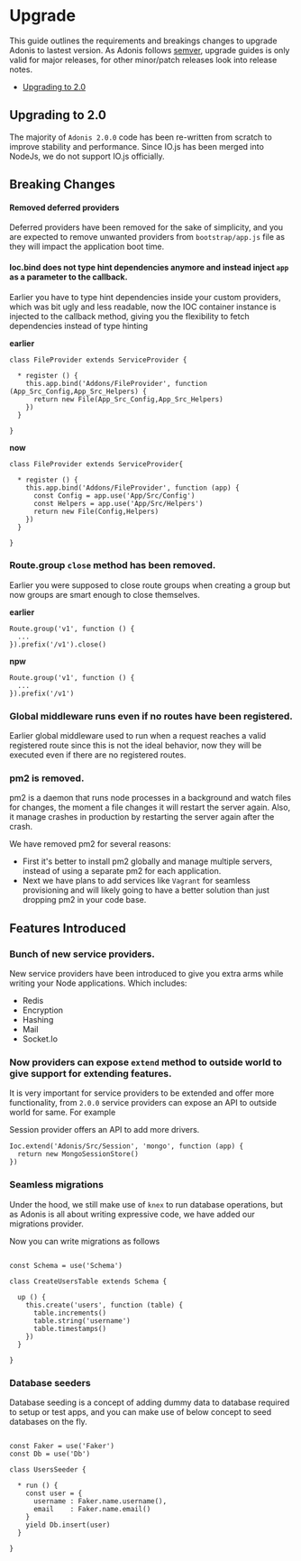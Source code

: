 # Upgrade

This guide outlines the requirements and breakings changes to upgrade Adonis to lastest version. As Adonis follows [semver](http://semver.org/), upgrade guides is only valid for major releases, for other minor/patch releases look into release notes.

- [Upgrading to 2.0](upgrading-to-2.0)

## Upgrading to 2.0

The majority of `Adonis 2.0.0` code has been re-written from scratch to improve stability and performance. Since IO.js has been merged into NodeJs, we do not support IO.js officially.

## Breaking Changes

#### Removed deferred providers

Deferred providers have been removed for the sake of simplicity, and you are expected to remove unwanted providers from `bootstrap/app.js` file as they will impact the application boot time.

#### Ioc.bind does not type hint dependencies anymore and instead inject `app` as a parameter to the callback.

Earlier you have to type hint dependencies inside your custom providers, which was bit ugly and less readable, now the IOC container instance is injected to the callback method, giving you the flexibility to fetch dependencies instead of type hinting

**earlier**

```javascript,line-numbers
class FileProvider extends ServiceProvider {

  * register () {
    this.app.bind('Addons/FileProvider', function (App_Src_Config,App_Src_Helpers) {
      return new File(App_Src_Config,App_Src_Helpers)
    })
  }

}
```

**now**

```javascript,line-numbers
class FileProvider extends ServiceProvider{

  * register () {
    this.app.bind('Addons/FileProvider', function (app) {
      const Config = app.use('App/Src/Config')
      const Helpers = app.use('App/Src/Helpers')
      return new File(Config,Helpers)
    })
  }

}
```

### Route.group `close` method has been removed.

Earlier you were supposed to close route groups when creating a group but now groups are smart enough to close themselves.

**earlier**
```javascript,line-numbers
Route.group('v1', function () {
  ...
}).prefix('/v1').close()
```

**npw**
```javascript,line-numbers
Route.group('v1', function () {
  ...
}).prefix('/v1')
```

### Global middleware runs even if no routes have been registered.

Earlier global middleware used to run when a request reaches a valid registered route since this is not the ideal behavior, now they will be executed even if there are no registered routes.

### pm2 is removed.

pm2 is a daemon that runs node processes in a background and watch files for changes, the moment a file changes it will restart the server again. Also, it manage crashes in production by restarting the server again after the crash.

We have removed pm2 for several reasons:

* First it's better to install pm2 globally and manage multiple servers, instead of using a separate pm2 for each application.
* Next we have plans to add services like `Vagrant` for seamless provisioning and will likely going to have a better solution than just dropping pm2 in your code base.

## Features Introduced

### Bunch of new service providers.

New service providers have been introduced to give you extra arms while writing your Node applications. Which includes:

* Redis
* Encryption
* Hashing
* Mail
* Socket.Io

### Now providers can expose `extend` method to outside world to give support for extending features.

It is very important for service providers to be extended and offer more functionality, from `2.0.0` service providers can expose an API to outside world for same. For example

Session provider offers an API to add more drivers.

```javascript,line-number
Ioc.extend('Adonis/Src/Session', 'mongo', function (app) {
  return new MongoSessionStore()
})
```

### Seamless migrations

Under the hood, we still make use of `knex` to run database operations, but as Adonis is all about writing expressive code, we have added our migrations provider.

Now you can write migrations as follows

```javascript,line-numbers

const Schema = use('Schema')

class CreateUsersTable extends Schema {

  up () {
    this.create('users', function (table) {
      table.increments()
      table.string('username')
      table.timestamps()
    })
  }

}

```

### Database seeders

Database seeding is a concept of adding dummy data to database required to setup or test apps, and you can make use of below concept to seed databases on the fly.

```javascript,line-numbers

const Faker = use('Faker')
const Db = use('Db')

class UsersSeeder {

  * run () {
    const user = {
      username : Faker.name.username(),
      email    : Faker.name.email()
    }
    yield Db.insert(user)
  }

}

```

